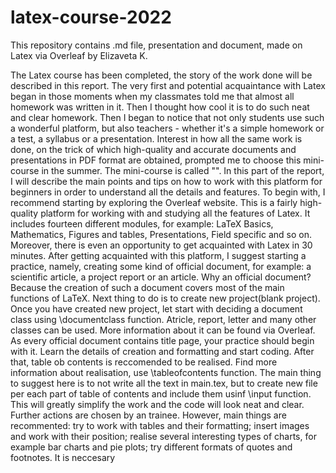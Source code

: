 # latex-course-2022
This repository contains .md file, presentation and document, made on Latex via Overleaf by Elizaveta K.

The Latex course has been completed, the story of the work done will be described in this report.
The very first and potential acquaintance with Latex began in those moments when my classmates told me that almost all homework was written in it. Then I thought how cool it is to do such neat and clear homework. Then I began to notice that not only students use such a wonderful platform, but also teachers - whether it's a simple homework or a test, a syllabus or a presentation. Interest in how all the same work is done, on the trick of which high-quality and accurate documents and presentations in PDF format are obtained, prompted me to choose this mini-course in the summer. The mini-course is called "".
In this part of the report, I will describe the main points and tips on how to work with this platform for beginners in order to understand all the details and features.
To begin with, I recommend starting by exploring the Overleaf website. This is a fairly high-quality platform for working with and studying all the features of Latex. It includes fourteen different modules, for example: LaTeX Basics, Mathematics, Figures and tables, Presentations, Field specific and so on. Moreover, there is even an opportunity to get acquainted with Latex in 30 minutes.
After getting acquainted with this platform, I suggest starting a practice, namely, creating some kind of official document, for example: a scientific article, a project report or an article. Why an official document? Because the creation of such a document covers most of the main functions of LaTeX. Next thing to do is to create new project(blank project). Once you have created new project, let start with deciding a document class using \documentclass function. Atricle, report, letter and many other classes can be used. More information about it can be found via Overleaf. As every official document contains title page, your practice should begin with it. Learn the details of creation and formatting and start coding. After that, table ob contents is reccomended to be realised. Find more information about realisation, use \tableofcontents function. The main thing to suggest here is to not write all the text in main.tex, but to create new file per each part of table of contents and include them usinf \input function. This will greatly simplify the work and the code will look neat and clear.
Further actions are chosen by an trainee. However, main things are recommented: try to work with tables and their formatting; insert images and work with their position; realise several interesting types of charts, for example bar charts and pie plots; try different formats of quotes and footnotes. It is neccesary 
